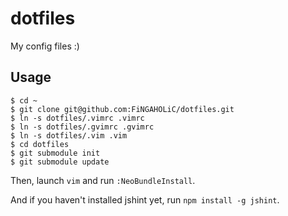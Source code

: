 # dotfiles

My config files :)

## Usage

```
$ cd ~
$ git clone git@github.com:FiNGAHOLiC/dotfiles.git
$ ln -s dotfiles/.vimrc .vimrc
$ ln -s dotfiles/.gvimrc .gvimrc
$ ln -s dotfiles/.vim .vim
$ cd dotfiles
$ git submodule init
$ git submodule update
```

Then, launch `vim` and run `:NeoBundleInstall`.

And if you haven't installed jshint yet, run `npm install -g jshint`.


